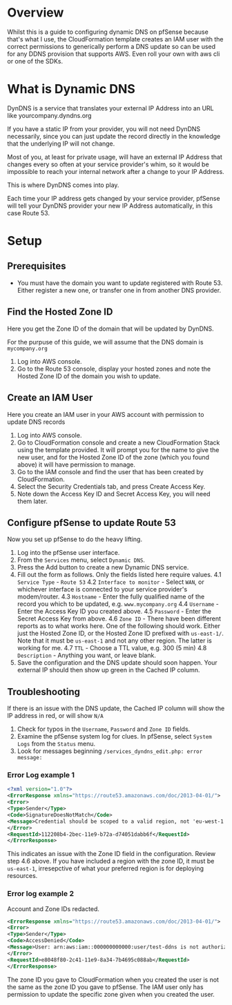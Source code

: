 # Overview

Whilst this is a guide to configuring dynamic DNS on pfSense because that's what I use, the CloudFormation template creates an IAM user with the correct permissions to generically perform a DNS update so can be used for any DDNS provision that supports AWS. Even roll your own with aws cli or one of the SDKs.

# What is Dynamic DNS

DynDNS is a service that translates your external IP Address into an URL like yourcompany.dyndns.org

If you have a static IP from your provider, you will not need DynDNS necessarily, since you can just update the record directly in the knowledge that the underlying IP will not change.

Most of you, at least for private usage, will have an external IP Address that changes every so often at your service provider's whim, so it would be impossible to reach your internal network after a change to your IP Address.

This is where DynDNS comes into play.

Each time your IP address gets changed by your service provider, pfSense will tell your DynDNS provider your new IP Address automatically, in this case Route 53.

# Setup

## Prerequisites

* You must have the domain you want to update registered with Route 53. Either register a new one, or transfer one in from another DNS provider.

## Find the Hosted Zone ID

Here you get the Zone ID of the domain that will be updated by DynDNS.

For the purpuse of this guide, we will assume that the DNS domain is `mycompany.org`

1. Log into AWS console.
2. Go to the Route 53 console, display your hosted zones and note the Hosted Zone ID of the domain you wish to update.

## Create an IAM User

Here you create an IAM user in your AWS account with permission to update DNS records

1. Log into AWS console.
2. Go to CloudFormation console and create a new CloudFormation Stack using the template provided. It will prompt you for the name to give the new user, and for the Hosted Zone ID of the zone (which you found above) it will have permission to manage.
3. Go to the IAM console and find the user that has been created by CloudFormation.
4. Select the Security Credentials tab, and press Create Access Key.
5. Note down the Access Key ID and Secret Access Key, you will need them later.

## Configure pfSense to update Route 53

Now you set up pfSense to do the heavy lifting.

1. Log into the pfSense user interface.
2. From the `Services` menu, select `Dynamic DNS`.
3. Press the Add button to create a new Dynamic DNS service.
4. Fill out the form as follows. Only the fields listed here require values.
4.1 `Service Type` - `Route 53`
4.2 `Interface to monitor` - Select `WAN`, or whichever interface is connected to your service provider's modem/router.
4.3 `Hostname` - Enter the fully qualified name of the record you which to be updated, e.g. `www.mycompany.org`
4.4 `Username` - Enter the Access Key ID you created above.
4.5 `Password` - Enter the Secret Access Key from above.
4.6 `Zone ID` - There have been different reports as to what works here. One of the following should work. Either just the Hosted Zone ID, or the Hosted Zone ID prefixed with `us-east-1/`. Note that it must be `us-east-1` and not any other region. The latter is working for me.
4.7 `TTL` - Choose a TTL value, e.g. 300 (5 min)
4.8 `Description` - Anything you want, or leave blank.
5. Save the configuration and the DNS update should soon happen. Your external IP should then show up green in the Cached IP column.

## Troubleshooting

If there is an issue with the DNS update, the Cached IP column will show the IP address in red, or will show `N/A`

1. Check for typos in the `Username`, `Password` and `Zone ID` fields.
2. Examine the pfSense system log for clues. In pfSense, select `System Logs` from the `Status` menu.
3. Look for messages beginning `/services_dyndns_edit.php: error message:`

### Error Log example 1

```xml
<?xml version="1.0"?>
<ErrorResponse xmlns="https://route53.amazonaws.com/doc/2013-04-01/">
<Error>
<Type>Sender</Type>
<Code>SignatureDoesNotMatch</Code>
<Message>Credential should be scoped to a valid region, not 'eu-west-1'. </Message>
</Error>
<RequestId>112208b4-2bec-11e9-b72a-d74051dabb6f</RequestId>
</ErrorResponse>
```
This indicates an issue with the Zone ID field in the configuration. Review step 4.6 above. If you have included a region with the zone ID, it must be `us-east-1`, irresepctive of what your preferred region is for deploying resources.

### Error log example 2

Account and Zone IDs redacted.

```xml
<ErrorResponse xmlns="https://route53.amazonaws.com/doc/2013-04-01/">
<Error>
<Type>Sender</Type>
<Code>AccessDenied</Code>
<Message>User: arn:aws:iam::000000000000:user/test-ddns is not authorized to perform: route53:ChangeResourceRecordSets on resource: arn:aws:route53:::hostedzone/Zxxxxxxxxxxxx</Message>
</Error>
<RequestId>e8048f80-2c41-11e9-8a34-7b4695c088ab</RequestId>
</ErrorResponse>
```

The zone ID you gave to CloudFormation when you created the user is not the same as the zone ID you gave to pfSense. The IAM user only has permission to update the specific zone given when you created the user.
